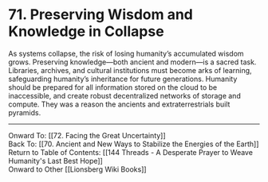 # 71. Preserving Wisdom and Knowledge in Collapse

As systems collapse, the risk of losing humanity’s accumulated wisdom grows. Preserving knowledge—both ancient and modern—is a sacred task. Libraries, archives, and cultural institutions must become arks of learning, safeguarding humanity’s inheritance for future generations. Humanity should be prepared for all information stored on the cloud to be inaccessible, and create robust decentralized networks of storage and compute. They was a reason the ancients and extraterrestrials built pyramids. 

____

Onward To: [[72. Facing the Great Uncertainty]]  
Back To: [[70. Ancient and New Ways to Stabilize the Energies of the Earth]]  
Return to Table of Contents: [[144 Threads - A Desperate Prayer to Weave Humanity's Last Best Hope]]  
Onward to Other [[Lionsberg Wiki Books]]  
